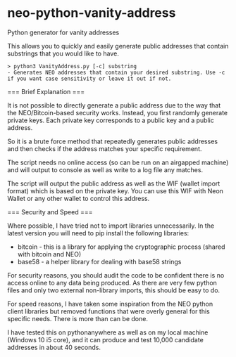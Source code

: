 # neo-python-vanity-address
Python generator for vanity addresses

This allows you to quickly and easily generate public addresses that contain substrings that you would like to have.

```
> python3 VanityAddress.py [-c] substring
- Generates NEO addresses that contain your desired substring. Use -c if you want case sensitivity or leave it out if not.
```

=== Brief Explanation ===

It is not possible to directly generate a public address due to the way that the NEO/Bitcoin-based security works. Instead, you first randomly generate private keys. Each private key corresponds to a public key and a public address.

So it is a brute force method that repeatedly generates public addresses and then checks if the address matches your specific requirement.

The script needs no online access (so can be run on an airgapped machine) and will output to console as well as write to a log file any matches.

The script will output the public address as well as the WIF (wallet import format) which is based on the private key. You can use this WIF with Neon Wallet or any other wallet to control this address.

=== Security and Speed ===

Where possible, I have tried not to import libraries unnecessarily. In the latest version you will need to pip install the following libraries:
- bitcoin - this is a library for applying the cryptographic process (shared with bitcoin and NEO)
- base58 - a helper library for dealing with base58 strings

For security reasons, you should audit the code to be confident there is no access online to any data being produced. As there are very few python files and only two external non-library imports, this should be easy to do.

For speed reasons, I have taken some inspiration from the NEO python client libraries but removed functions that were overly general for this specific needs. There is more than can be done.

I have tested this on pythonanywhere as well as on my local machine (Windows 10 i5 core), and it can produce and test 10,000 candidate addresses in about 40 seconds.
